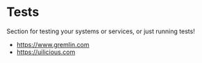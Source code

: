 # Tests
Section for testing your systems or services, or just running tests!

- https://www.gremlin.com 
- https://uilicious.com 